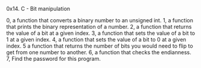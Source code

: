   0x14. C - Bit manipulation

0, a function that converts a binary number to an unsigned int.
1, a function that prints the binary representation of a number.
2, a function that returns the value of a bit at a given index.
3, a function that sets the value of a bit to 1 at a given index.
4, a function that sets the value of a bit to 0 at a given index.
5  a function that returns the number of bits you would need to flip to get from one number to another.
6, a function that checks the endianness.
7, Find the password for this program.
